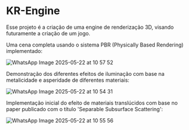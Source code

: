 # KR-Engine

Esse projeto é a criação de uma engine de renderização 3D, visando futuramente a criação de um jogo.

Uma cena completa usando o sistema PBR (Physically Based Rendering) implementado:

![WhatsApp Image 2025-05-22 at 10 57 52](https://github.com/user-attachments/assets/a9f52d4a-c622-4e47-9440-7cb33b24da4a)

Demonstração dos diferentes efeitos de iluminação com base na metalicidade e asperidade de diferentes materiais:

![WhatsApp Image 2025-05-22 at 10 54 31](https://github.com/user-attachments/assets/974288f5-9c59-4917-ab1c-829edd8141d9)

Implementação inicial do efeito de materiais translúcidos com base no paper publicado com o título 'Separable Subsurface Scattering':

![WhatsApp Image 2025-05-22 at 10 55 56](https://github.com/user-attachments/assets/ab9665a1-7909-48a8-b3a4-d0ca63b4343c)

